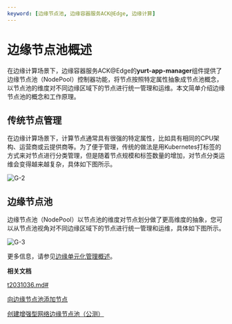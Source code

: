 ```yaml
---
keyword: [边缘节点池, 边缘容器服务ACK@Edge, 边缘计算]
---
```


# 边缘节点池概述

在边缘计算场景下，边缘容器服务ACK@Edge的**yurt-app-manager**组件提供了边缘节点池（NodePool）控制器功能，将节点按照特定属性抽象成节点池概念，以节点池的维度对不同边缘区域下的节点进行统一管理和运维。本文简单介绍边缘节点池的概念和工作原理。

## 传统节点管理

在边缘计算场景下，计算节点通常具有很强的特定属性，比如具有相同的CPU架构、运营商或云提供商等。为了便于管理，传统的做法是用Kubernetes打标签的方式来对节点进行分类管理，但是随着节点规模和标签数量的增加，对节点分类运维会变得越来越复杂，具体如下图所示。

![G-2](https://static-aliyun-doc.oss-accelerate.aliyuncs.com/assets/img/zh-CN/5165211161/p214201.png)

## 边缘节点池

边缘节点池（NodePool）以节点池的维度对节点划分做了更高维度的抽象，您可以从节点池视角对不同边缘区域下的节点进行统一管理和运维，具体如下图所示。

![G-3](https://static-aliyun-doc.oss-accelerate.aliyuncs.com/assets/img/zh-CN/5165211161/p214208.png)

更多信息，请参见[边缘单元化管理概述](/cn.zh-CN/边缘容器服务ACK@Edge用户指南/边缘单元化管理/边缘单元化管理概述.md)。

**相关文档**  


[t2031036.md\#]()

[向边缘节点池添加节点]()

[创建增强型网络边缘节点池（公测）]()

